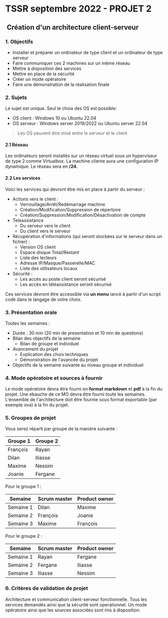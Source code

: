 # TSSR septembre 2022 - PROJET 2

##  Création d'un architecture client-serveur

### 1. Objectifs

* Installer et préparer un ordinateur de type client et un ordinateur de type serveur
* Faire communiquer ces 2 machines sur un même réseau
* Mettre à disposition des services
* Mettre en place de la sécurité
* Créer un mode opératoire
* Faire une démonstration de la réalisation finale

### 2. Sujets

Le sujet est unique. Seul le choix des OS est possible:

* OS client : Windows 10 ou Ubuntu 22.04
* OS serveur : Windows server 2019/2022 ou Ubuntu server 22.04

> Les OS peuvent être mixé entre le serveur et le client

#### 2.1 Réseau

Les ordinateurs seront installés sur un réseau virtuel sous un hyperviseur de type 2 comme Virtualbox.
La machine cliente aura une configuration IP dynamique.
Le réseau sera en **/24**.

#### 2.2 Les services

Voici les services qui devront être mis en place à partir du serveur :

* Actions vers le client :
  * Verrouillage/Arrêt/Redémarrage machine
  * Création/Modification/Suppression de répertoire
  * Création/Suppression/Modification/Désactivation de compte
* Teleassistance
  * Du serveur vers le client
  * Du client vers le serveur
* Récupération d'informations (qui seront stockées sur le serveur dans un fichier) :
  * Version OS client
  * Espace disque Total/Restant
  * Liste des lecteurs
  * Adresse IP/Masque/Passerelle/MAC
  * Liste des utilisateurs locaux
* Sécurité :
  * Les accès au poste client seront sécurisé
  * Les accès en téléassistance seront sécurisé
  
Ces services devront être accessible via **un menu** lancé à partir d'un script codé dans le langage de votre choix.

### 3. Présentation orale

Toutes les semaines :

* Durée : 30 min (20 min de presentation et 10 min de questions)
* Bilan des objectifs de la semaine
  * Bilan de groupe et individuel
* Avancement du projet
  * Explication des choix techniques
  * Démonstration de l'avancée du projet
* Objectifs de la semaine suivante au niveau groupe et individuel

### 4. Mode opératoire et sources à fournir

Le mode opératoire devra être fourni en **format markdown** et **pdf** à la fin du projet.
Une ebauche de ce MO devra être fourni toute les semaines.
L'ensemble de l'architecture doit être fournie sous format exportable (par exemple ova) à la fin du projet.

### 5. Groupes de projet

Vous serez réparti par groupe de la manière suivante :

|   Groupe 1 | Groupe 2   |  
| ----       | ----       |
| François   | Rayan      |
| Dilan      | Iliasse    |
| Maxime     | Nessim     |
| Joanie     | Fergane    |

Pour le groupe 1 :

|   Semaine   | Scrum master | Product owner |
| ----        | ----         | ----          |
| Semaine 1   | Dilan        | Maxime        |
| Semaine 2   | François     | Joanie        |
| Semaine 3   | Maxime       | François      |

Pour le groupe 2 :

|   Semaine   | Scrum master | Product owner |
| ----        | ----         | ----          |
| Semaine 1   | Rayan        | Fergane       |
| Semaine 2   | Fergane      | Iliasse       |
| Semaine 3   | Iliasse      | Nessim        |

### 6. Critères de validation de projet

Architecture et communication client-serveur fonctionnelle.
Tous les services demandés ainsi que la sécurité sont operationnel.
Un mode opératoire ainsi que les sources associées sont mis à disposition.
